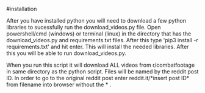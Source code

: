 #installation

After you have installed python you will need to download a few python
libraries to sucessfully run the download_videos.py file. Open powershell/cmd (windows)
or terminal (linux) in the directory that has the download_videos.py and requirements.txt files.
After this type 'pip3 install -r requirements.txt' and hit enter. This will install the
needed libraries. After this you will be able to run download_videos.py.  

When you run this script it will download ALL videos from r/combatfootage in same directory as the python script. 
Files will be named by the reddit post ID. In order to go to the original reddit post enter reddit.it/\*insert post ID* 
from filename into browser without the * . 
